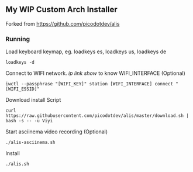 ## My WIP Custom Arch Installer

Forked from https://github.com/picodotdev/alis

### Running

Load keyboard keymap, eg. loadkeys es, loadkeys us, loadkeys de
```
loadkeys -d
```
Connect to WIFI network. _ip link show_ to know WIFI_INTERFACE (Optional) 
```
iwctl --passphrase "[WIFI_KEY]" station [WIFI_INTERFACE] connect "[WIFI_ESSID]"        
```
Download install Script
```
curl https://raw.githubusercontent.com/picodotdev/alis/master/download.sh | bash -s -- -u Viyi
```
Start asciinema video recording (Optional) 
```
./alis-asciinema.sh     
```
Install
```
./alis.sh              
```
